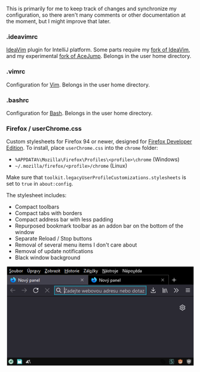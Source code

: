 This is primarily for me to keep track of changes and synchronize my configuration, so there aren't many comments or other documentation at the moment, but I might improve that later.

### .ideavimrc

[IdeaVim](https://plugins.jetbrains.com/plugin/164-ideavim) plugin for IntelliJ platform. Some parts require my [fork of IdeaVim](https://github.com/chylex/IntelliJ-IdeaVim/tree/customized/main), and my experimental [fork of AceJump](https://github.com/chylex/IntelliJ-AceJump/tree/experimental-rework). Belongs in the user home directory.

### .vimrc

Configuration for [Vim](https://www.vim.org/). Belongs in the user home directory.

### .bashrc

Configuration for [Bash](https://www.gnu.org/software/bash/). Belongs in the user home directory.

### Firefox / userChrome.css

Custom stylesheets for Firefox 94 or newer, designed for [Firefox Developer Edition](https://www.mozilla.org/firefox/developer). To install, place `userChrome.css` into the `chrome` folder:
 - `%APPDATA%\Mozilla\Firefox\Profiles\<profile>\chrome` (Windows)
 - `~/.mozilla/firefox/<profile>/chrome` (Linux)

Make sure that `toolkit.legacyUserProfileCustomizations.stylesheets` is set to `true` in `about:config`.

The stylesheet includes:
 - Compact toolbars
 - Compact tabs with borders
 - Compact address bar with less padding
 - Repurposed bookmark toolbar as an addon bar on the bottom of the window
 - Separate Reload / Stop buttons
 - Removal of several menu items I don't care about
 - Removal of update notifications
 - Black window background

![Firefox UI](https://github.com/chylex/dotfiles/blob/main/.github/readme/firefox.png)

